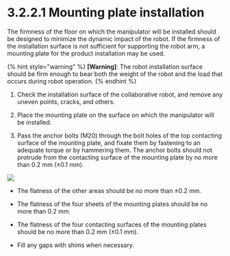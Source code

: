 # 3.2.2.1 Mounting plate installation

The firmness of the floor on which the manipulator will be installed should be designed to minimize the dynamic impact of the robot. If the firmness of the installation surface is not sufficient for supporting the robot arm, a mounting plate for the product installation may be used.

{% hint style="warning" %}
**\[Warning]**: The robot installation surface should be firm enough to bear both the weight of the robot and the load that occurs during robot operation.
{% endhint %}

1.  Check the installation surface of the collaborative robot, and remove any uneven points, cracks, and others.


2.  Place the mounting plate on the surface on which the manipulator will be installed.


3. Pass the anchor bolts (M20) through the bolt holes of the top contacting surface of the mounting plate, and fixate them by fastening to an adequate torque or by hammering them. The anchor bolts should not protrude from the contacting surface of the mounting plate by no more than 0.2 mm (±0.1 mm).



![](../../../.gitbook/assets/mounting\_plate.png)

*   The flatness of the other areas should be no more than ±0.2 mm.


*   The flatness of the four sheets of the mounting plates should be no more than 0.2 mm.


*   The flatness of the four contacting surfaces of the mounting plates should be no more than 0.2 mm (±0.1 mm).


* Fill any gaps with shims when necessary.